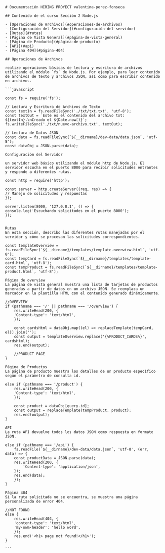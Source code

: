     # Documentación HIRING PROYECT valentina-perez-fonseca

    ## Contenido de el curso Sección 2 Node.js

    - [Operaciones de Archivos](#operaciones-de-archivos)
    - [Configuración del Servidor](#configuración-del-servidor)
    - [Rutas](#rutas)
    - [Página de Vista General](#página-de-vista-general)
    - [Página de Producto](#página-de-producto)
    - [API](#api)
    - [Página 404](#página-404)

    ## Operaciones de Archivos

    realize operaciones básicas de lectura y escritura de archivos utilizando el módulo `fs` de Node.js. Por ejemplo, para leer contenido de archivos de texto y archivos JSON, así como para escribir contenido en archivos.

    ```javascript

    const fs = require('fs');

    // Lectura y Escritura de Archivos de Texto
    const textIn = fs.readFileSync('./txt/txt.txt', 'utf-8');
    const textOut = `Este es el contenido del archivo txt: ${textIn}.\nCreado el ${Date.now()}`;
    fs.writeFileSync('./txt/nuevo-archivo.txt', textOut);

    // Lectura de Datos JSON
    const data = fs.readFileSync(`${__dirname}/dev-data/data.json`, 'utf-8');
    const dataObj = JSON.parse(data);

    Configuración del Servidor

    un servidor web básico utilizando el módulo http de Node.js. El servidor escucha en el puerto 8000 para recibir solicitudes entrantes y responde a diferentes rutas.

    const http = require('http');

    const server = http.createServer((req, res) => {
    // Manejo de solicitudes y respuestas
    });

    server.listen(8000, '127.0.0.1', () => {
    console.log('Escuchando solicitudes en el puerto 8000');
    });


    Rutas
    En esta sección, describo las diferentes rutas manejadas por el servidor y cómo se procesan las solicitudes correspondientes.

    const templateOverview = fs.readFileSync(`${__dirname}/templates/template-overwiew.html`, 'utf-8');
    const tempCard = fs.readFileSync(`${__dirname}/templates/template-card.html`, 'utf-8');
    const tempProduct = fs.readFileSync(`${__dirname}/templates/template-product.html`, 'utf-8');

    Página de overview
    La página de vista general muestra una lista de tarjetas de productos generadas a partir de datos en un archivo JSON. Se reemplaza un marcador en la plantilla HTML con el contenido generado dinámicamente.

    //OVERVIEW
    if (pathname === '/' || pathname === '/overview') {
        res.writeHead(200, {
        'Content-type': 'text/html',
        });

        const cardsHtml = dataObj.map((el) => replaceTemplate(tempCard, el)).join('');
        const output = templateOverview.replace('{%PRODUCT_CARDS%}', cardsHtml);
        res.end(output);

        //PRODUCT PAGE
    }

    Página de Productos
    La página de producto muestra los detalles de un producto específico según el parámetro de consulta id.

    else if (pathname === '/product') {
        res.writeHead(200, {
        'Content-type': 'text/html',
        });

        const product = dataObj[query.id];
        const output = replaceTemplate(tempProduct, product);
        res.end(output);
    }

    API
    La ruta API devuelve todos los datos JSON como respuesta en formato JSON.

    else if (pathname === '/api') {
        fs.readFile(`${__dirname}/dev-data/data.json`, 'utf-8', (err, data) => {
        const productData = JSON.parse(data);
        res.writeHead(200, {
            'Content-type': 'application/json',
        });
        res.end(data);
        });
    }

    Página 404
    Si la ruta solicitada no se encuentra, se muestra una página personalizada de error 404.

    //NOT FOUND
    else {
        res.writeHead(404, {
        'content-type': 'text/html',
        'my-owm-header': 'hello word',
        });
        res.end('<h1> page not found!</h1>');
    }

    ```
